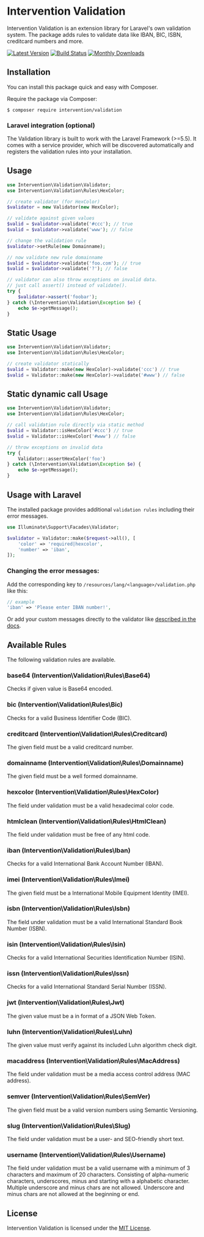 # Intervention Validation

Intervention Validation is an extension library for Laravel's own validation system. The package adds rules to validate data like IBAN, BIC, ISBN, creditcard numbers and more.

[![Latest Version](https://img.shields.io/packagist/v/intervention/validation.svg)](https://packagist.org/packages/intervention/validation)
[![Build Status](https://travis-ci.org/Intervention/validation.png?branch=master)](https://travis-ci.org/Intervention/validation)
[![Monthly Downloads](https://img.shields.io/packagist/dm/intervention/validation.svg)](https://packagist.org/packages/intervention/validation/stats)

## Installation

You can install this package quick and easy with Composer.

Require the package via Composer:

    $ composer require intervention/validation

### Laravel integration (optional)

The Validation library is built to work with the Laravel Framework (>=5.5). It comes with a service provider, which will be discovered automatically and registers the validation rules into your installation.

## Usage

```php
use Intervention\Validation\Validator;
use Intervention\Validation\Rules\HexColor;

// create validator (for HexColor)
$validator = new Validator(new HexColor);

// validate against given values
$valid = $validator->validate('#ccc'); // true
$valid = $validator->validate('www'); // false

// change the validation rule
$validator->setRule(new Domainname);

// now validate new rule domainname
$valid = $validator->validate('foo.com'); // true
$valid = $validator->validate('?'); // false

// validator can also throw exceptions on invalid data. 
// just call assert() instead of validate().
try {
    $validator->assert('foobar');
} catch (\Intervention\Validation\Exception $e) {
    echo $e->getMessage();
}
```

## Static Usage

```php
use Intervention\Validation\Validator;
use Intervention\Validation\Rules\HexColor;

// create validator statically
$valid = Validator::make(new HexColor)->validate('ccc') // true
$valid = Validator::make(new HexColor)->validate('#www') // false
```

## Static dynamic call Usage

```php
use Intervention\Validation\Validator;
use Intervention\Validation\Rules\HexColor;

// call validation rule directly via static method
$valid = Validator::isHexColor('#ccc') // true
$valid = Validator::isHexColor('#www') // false

// throw exceptions on invalid data
try {
    Validator::assertHexColor('foo')
} catch (\Intervention\Validation\Exception $e) {
    echo $e->getMessage();
}
```

## Usage with Laravel

The installed package provides additional `validation rules` including their error messages.

```php
use Illuminate\Support\Facades\Validator;

$validator = Validator::make($request->all(), [
    'color' => 'required|hexcolor',
    'number' => 'iban',
]);
```

### Changing the error messages:

Add the corresponding key to `/resources/lang/<language>/validation.php` like this:

```php
// example
'iban' => 'Please enter IBAN number!',
```

Or add your custom messages directly to the validator like [described in the docs](https://laravel.com/docs/6.x/validation#custom-error-messages).

## Available Rules

The following validation rules are available.

### base64 (Intervention\Validation\Rules\Base64)

Checks if given value is Base64 encoded.

### bic (Intervention\Validation\Rules\Bic)

Checks for a valid Business Identifier Code (BIC).

### creditcard (Intervention\Validation\Rules\Creditcard)

The given field must be a valid creditcard number.

### domainname (Intervention\Validation\Rules\Domainname)

The given field must be a well formed domainname.

### hexcolor (Intervention\Validation\Rules\HexColor)

The field under validation must be a valid hexadecimal color code.

### htmlclean (Intervention\Validation\Rules\HtmlClean)

The field under validation must be free of any html code.

### iban (Intervention\Validation\Rules\Iban)

Checks for a valid International Bank Account Number (IBAN).

### imei (Intervention\Validation\Rules\Imei)

The given field must be a International Mobile Equipment Identity (IMEI).

### isbn (Intervention\Validation\Rules\Isbn)

The field under validation must be a valid International Standard Book Number (ISBN).

### isin (Intervention\Validation\Rules\Isin)

Checks for a valid International Securities Identification Number (ISIN).

### issn (Intervention\Validation\Rules\Issn)

Checks for a valid International Standard Serial Number (ISSN).

### jwt (Intervention\Validation\Rules\Jwt)

The given value must be a in format of a JSON Web Token.

### luhn (Intervention\Validation\Rules\Luhn)

The given value must verify against its included Luhn algorithm check digit.

### macaddress (Intervention\Validation\Rules\MacAddress)

The field under validation must be a media access control address (MAC address).

### semver (Intervention\Validation\Rules\SemVer)

The given field must be a valid version numbers using Semantic Versioning.

### slug (Intervention\Validation\Rules\Slug)

The field under validation must be a user- and SEO-friendly short text.

### username (Intervention\Validation\Rules\Username)

The field under validation must be a valid username with a minimum of 3 characters and maximum of 20 characters. Consisting of alpha-numeric characters, underscores, minus and starting with a alphabetic character. Multiple underscore and minus chars are not allowed. Underscore and minus chars are not allowed at the beginning or end.


## License

Intervention Validation is licensed under the [MIT License](http://opensource.org/licenses/MIT).
